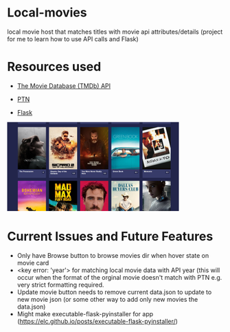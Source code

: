 # Local-movies
local movie host that matches titles with movie api attributes/details (project for me to learn how to use API calls and Flask)


# Resources used
* [The Movie Database (TMDb) API](https://www.themoviedb.org/)

* [PTN](https://github.com/divijbindlish/parse-torrent-name)

* [Flask](https://flask.palletsprojects.com/en/2.0.x/)


![Local-Movies-App](https://github.com/JontyBurden/local-movies/blob/main/local-movies-app.png)

# Current Issues and Future Features
* Only have Browse button to browse movies dir when hover state on movie card
* <key error: 'year'> for matching local movie data with API year (this will occur when the format of the orginal movie doesn't match with PTN e.g. very strict formatting required.
* Update movie button needs to remove current data.json to update to new movie json (or some other way to add only new movies the data.json)
* Might make executable-flask-pyinstaller for app (https://elc.github.io/posts/executable-flask-pyinstaller/)
